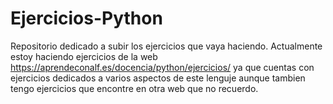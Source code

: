 # Ejercicios-Python

Repositorio dedicado a subir los ejercicios que vaya haciendo. Actualmente estoy haciendo ejercicios 
de la web https://aprendeconalf.es/docencia/python/ejercicios/ ya que cuentas con ejercicios dedicados
a varios aspectos de este lenguje aunque tambien tengo ejercicios que encontre en otra web que no recuerdo.
